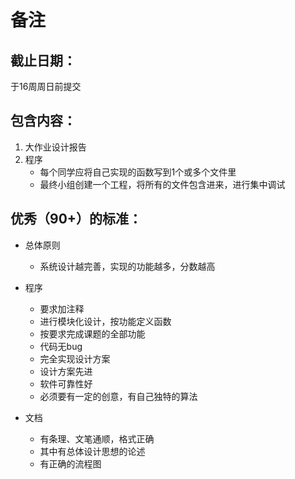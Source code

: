 # 备注

## 截止日期：  
于16周周日前提交  

## 包含内容：  
1. 大作业设计报告  
2. 程序  
    - 每个同学应将自己实现的函数写到1个或多个文件里  
    - 最终小组创建一个工程，将所有的文件包含进来，进行集中调试  

## 优秀（90+）的标准：  

- 总体原则    
    - 系统设计越完善，实现的功能越多，分数越高   

- 程序  
    - 要求加注释  
    - 进行模块化设计，按功能定义函数  
    - 按要求完成课题的全部功能  
    - 代码无bug  
    - 完全实现设计方案  
    - 设计方案先进  
    - 软件可靠性好  
    - 必须要有一定的创意，有自己独特的算法  
 
- 文档  
    - 有条理、文笔通顺，格式正确  
    - 其中有总体设计思想的论述  
    - 有正确的流程图  
